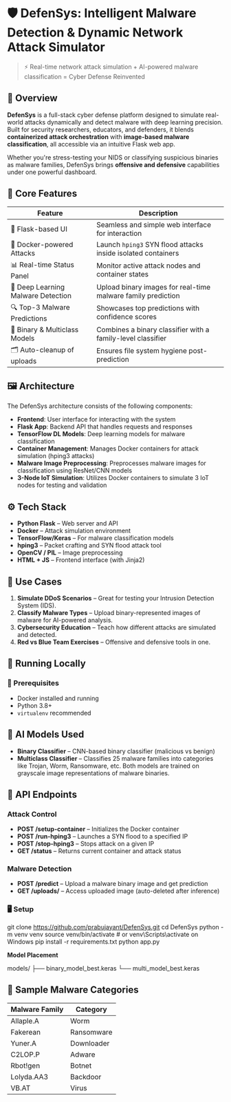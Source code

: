 # 🛡️ DefenSys: Intelligent Malware Detection & Dynamic Network Attack Simulator

> ⚡ Real-time network attack simulation + AI-powered malware classification = Cyber Defense Reinvented

## 🚀 Overview

**DefenSys** is a full-stack cyber defense platform designed to simulate real-world attacks dynamically and detect malware with deep learning precision. Built for security researchers, educators, and defenders, it blends **containerized attack orchestration** with **image-based malware classification**, all accessible via an intuitive Flask web app.

Whether you're stress-testing your NIDS or classifying suspicious binaries as malware families, DefenSys brings **offensive and defensive** capabilities under one powerful dashboard.

## 🧠 Core Features

| Feature                      | Description |
|-----------------------------|-------------|
| 🐍 Flask-based UI           | Seamless and simple web interface for interaction |
| 🐳 Docker-powered Attacks   | Launch `hping3` SYN flood attacks inside isolated containers |
| 📊 Real-time Status Panel   | Monitor active attack nodes and container states |
| 🧠 Deep Learning Malware Detection | Upload binary images for real-time malware family prediction |
| 🔍 Top-3 Malware Predictions | Showcases top predictions with confidence scores |
| 🔐 Binary & Multiclass Models | Combines a binary classifier with a family-level classifier |
| 🗂️ Auto-cleanup of uploads  | Ensures file system hygiene post-prediction |

## 🖼️ Architecture

The DefenSys architecture consists of the following components:

* **Frontend**: User interface for interacting with the system
* **Flask App**: Backend API that handles requests and responses
* **TensorFlow DL Models**: Deep learning models for malware classification
* **Container Management**: Manages Docker containers for attack simulation (hping3 attacks)
* **Malware Image Preprocessing**: Preprocesses malware images for classification using ResNet/CNN models
* **3-Node IoT Simulation**: Utilizes Docker containers to simulate 3 IoT nodes for testing and validation


## ⚙️ Tech Stack

* **Python Flask** – Web server and API
* **Docker** – Attack simulation environment
* **TensorFlow/Keras** – For malware classification models
* **hping3** – Packet crafting and SYN flood attack tool
* **OpenCV / PIL** – Image preprocessing
* **HTML + JS** – Frontend interface (with Jinja2)

## 🔬 Use Cases

1. **Simulate DDoS Scenarios** – Great for testing your Intrusion Detection System (IDS).
2. **Classify Malware Types** – Upload binary-represented images of malware for AI-powered analysis.
3. **Cybersecurity Education** – Teach how different attacks are simulated and detected.
4. **Red vs Blue Team Exercises** – Offensive and defensive tools in one.

## 🧪 Running Locally

### 🔧 Prerequisites

* Docker installed and running
* Python 3.8+
* `virtualenv` recommended


## 🧠 AI Models Used

* **Binary Classifier** – CNN-based binary classifier (malicious vs benign)
* **Multiclass Classifier** – Classifies 25 malware families into categories like Trojan, Worm, Ransomware, etc.
Both models are trained on grayscale image representations of malware binaries.

## 📂 API Endpoints

### Attack Control

* **POST /setup-container** – Initializes the Docker container
* **POST /run-hping3** – Launches a SYN flood to a specified IP
* **POST /stop-hping3** – Stops attack on a given IP
* **GET /status** – Returns current container and attack status

### Malware Detection

* **POST /predict** – Upload a malware binary image and get prediction
* **GET /uploads/<filename>** – Access uploaded image (auto-deleted after inference)

### 🖥️ Setup

git clone https://github.com/prabujayant/DefenSys.git
cd DefenSys
python -m venv venv
source venv/bin/activate  # or venv\Scripts\activate on Windows
pip install -r requirements.txt
python app.py

**Model Placement**

models/
├── binary_model_best.keras
└── multi_model_best.keras

## 🔐 Sample Malware Categories

| Malware Family | Category    |
|----------------|-------------|
| Allaple.A      | Worm        |
| Fakerean       | Ransomware  |
| Yuner.A        | Downloader  |
| C2LOP.P        | Adware      |
| Rbot!gen       | Botnet      |
| Lolyda.AA3     | Backdoor    |
| VB.AT          | Virus       |
